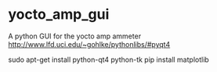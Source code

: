 # yocto_amp_gui
A python GUI for the yocto amp ammeter 
http://www.lfd.uci.edu/~gohlke/pythonlibs/#pyqt4

sudo apt-get install python-qt4 python-tk
pip install matplotlib
